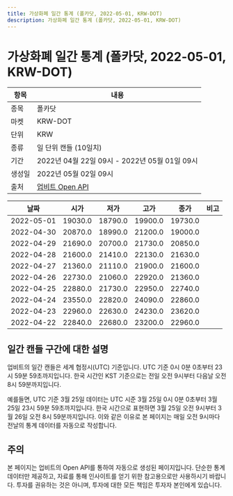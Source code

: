 ```yaml
---
title: 가상화폐 일간 통계 (폴카닷, 2022-05-01, KRW-DOT)
description: 가상화폐 일간 통계 (폴카닷, 2022-05-01, KRW-DOT)
---
```



가상화폐 일간 통계 (폴카닷, 2022-05-01, KRW-DOT)
===

|항목|내용|
|--|--|
|종목|폴카닷|
|마켓|KRW-DOT|
|단위|KRW|
|종류|일 단위 캔들 (10일치)|
|기간|2022년 04월 22일 09시 - 2022년 05월 01일 09시|
|생성일|2022년 05월 02일 09시|
|출처|[업비트 Open API](https://docs.upbit.com)|


|날짜|시가|저가|고가|종가|비고|
|--|--|--|--|--|--|
|2022-05-01|19030.0|18790.0|19900.0|19730.0|    |
|2022-04-30|20870.0|18990.0|21200.0|19000.0|    |
|2022-04-29|21690.0|20700.0|21730.0|20850.0|    |
|2022-04-28|21600.0|21410.0|22130.0|21630.0|    |
|2022-04-27|21360.0|21110.0|21900.0|21600.0|    |
|2022-04-26|22730.0|21060.0|22920.0|21360.0|    |
|2022-04-25|22880.0|21730.0|22950.0|22740.0|    |
|2022-04-24|23550.0|22820.0|24090.0|22860.0|    |
|2022-04-23|22960.0|22630.0|24230.0|23620.0|    |
|2022-04-22|22840.0|22680.0|23200.0|22960.0|    |


일간 캔들 구간에 대한 설명
---


업비트의 일간 캔들은 세계 협정시(UTC) 기준입니다. 
UTC 기준 0시 0분 0초부터 23시 59분 59초까지입니다. 
한국 시간인 KST 기준으로는 전일 오전 9시부터 다음날 오전 8시 59분까지입니다. 


예를들면, UTC 기준 3월 25일 데이터는 UTC 시준 3월 25일 0시 0분 0초부터 3월 25일 23시 59분 59초까지입니다. 
한국 시간으로 표현하면 3월 25일 오전 9시부터 3월 26일 오전 8시 59분까지입니다. 
이와 같은 이유로 본 페이지는 매일 오전 9시마다 전날의 통계 데이터를 자동으로 작성합니다. 


주의
---


본 페이지는 업비트의 Open API를 통하여 자동으로 생성된 페이지입니다. 
단순한 통계 데이터만 제공하고, 자료를 통해 인사이트를 얻기 위한 참고용으로만 사용하시기 바랍니다. 
투자를 권유하는 것은 아니며, 투자에 대한 모든 책임은 투자자 본인에게 있습니다. 
